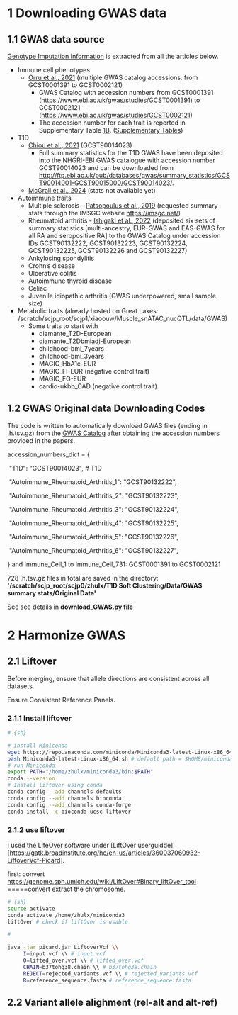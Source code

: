# 1 Downloading GWAS data

## 1.1 GWAS data source

[Genotype Imputation Information](https://docs.google.com/spreadsheets/d/1l0u3dfIYQImFPsy1rGyCjebZeVbtcU6L0zyITQKowDk/edit?gid=0#gid=0) is extracted from all the articles below.

- Immune cell phenotypes
  - [Orru et al., 2021](https://www.nature.com/articles/s41588-020-0684-4) (multiple GWAS catalog accessions: from GCST0001391 to GCST0002121)
    - GWAS Catalog with accession numbers from GCST0001391 (https://www.ebi.ac.uk/gwas/studies/GCST0001391) to GCST0002121 (https://www.ebi.ac.uk/gwas/studies/GCST0002121)
    - The accession number for each trait is reported in Supplementary Table [1B](https://www.nature.com/articles/s41588-020-0684-4#MOESM3). ([Supplementary Tables](https://static-content.springer.com/esm/art%3A10.1038%2Fs41588-020-0684-4/MediaObjects/41588_2020_684_MOESM3_ESM.xlsx))
- T1D
  - [Chiou et al., 2021](https://www.nature.com/articles/s41586-021-03552-w) (GCST90014023)
    - Full summary statistics for the T1D GWAS have been deposited into the NHGRI-EBI GWAS catalogue with accession number GCST90014023 and can be downloaded from http://ftp.ebi.ac.uk/pub/databases/gwas/summary_statistics/GCST90014001-GCST90015000/GCST90014023/. 
  - [McGrail et al., 2024](https://www.medrxiv.org/content/10.1101/2024.07.31.24311310v1) (stats not available yet) 
- Autoimmune traits
  - Multiple sclerosis - [Patsopoulus et al., 2019](https://www.science.org/doi/full/10.1126/science.aav7188) (requested summary stats through the IMSGC website https://imsgc.net/)
  - Rheumatoid arthritis - [Ishigaki et al., 2022](https://www.nature.com/articles/s41588-022-01213-w) (deposited six sets of summary statistics [multi-ancestry, EUR-GWAS and EAS-GWAS for all RA and seropositive RA] to the GWAS Catalog under accession IDs GCST90132222, GCST90132223, GCST90132224, GCST90132225, GCST90132226 and GCST90132227)
  - Ankylosing spondylitis
  - Crohn’s disease
  - Ulcerative colitis
  - Autoimmune thyroid disease
  - Celiac
  - Juvenile idiopathic arthritis (GWAS underpowered, small sample size)
- Metabolic traits (already hosted on Great Lakes: /scratch/scjp_root/scjp1/xiaoouw/Muscle_snATAC_nucQTL/data/GWAS)
  - Some traits to start with
    - diamante_T2D-European
    - diamante_T2Dbmiadj-European
    - childhood-bmi_7years
    - childhood-bmi_3years
    - MAGIC_HbA1c-EUR
    - MAGIC_FI-EUR (negative control trait)
    - MAGIC_FG-EUR
    - cardio-ukbb_CAD (negative control trait)

## 1.2 GWAS Original data Downloading Codes

The code is written to automatically download GWAS files (ending in .h.tsv.gz) from the [GWAS Catalog](https://www.ebi.ac.uk/gwas/home) after obtaining the accession numbers provided in the papers.

accession_numbers_dict = {

​    "T1D": "GCST90014023",  # T1D

​    "Autoimmune_Rheumatoid_Arthritis_1": "GCST90132222", 

​    "Autoimmune_Rheumatoid_Arthritis_2": "GCST90132223",

​    "Autoimmune_Rheumatoid_Arthritis_3": "GCST90132224",

​    "Autoimmune_Rheumatoid_Arthritis_4": "GCST90132225",

​    "Autoimmune_Rheumatoid_Arthritis_5": "GCST90132226",

​    "Autoimmune_Rheumatoid_Arthritis_6": "GCST90132227",

} and  Immune_Cell_1 to Immune_Cell_731: GCST0001391 to GCST0002121

728 .h.tsv.gz files in total are saved in the directory: **'/scratch/scjp_root/scjp0/zhulx/T1D Soft Clustering/Data/GWAS summary stats/Original Data'**

See see details in **download_GWAS.py file**

# 2 Harmonize GWAS

## 2.1  Liftover

Before merging, ensure that allele directions are consistent across all datasets.

Ensure Consistent Reference Panels.

### 2.1.1 Install liftover

```sh
# {sh}

# install Miniconda
wget https://repo.anaconda.com/miniconda/Miniconda3-latest-Linux-x86_64.sh
bash Miniconda3-latest-Linux-x86_64.sh # default path = $HOME/miniconda3
# run Miniconda
export PATH="/home/zhulx/miniconda3/bin:$PATH"
conda --version
# Install liftover using conda
conda config --add channels defaults
conda config --add channels bioconda
conda config --add channels conda-forge
conda install -c bioconda ucsc-liftover
```

### 2.1.2 use liftover

I used the LifeOver software under [LiftOver userguidde][https://gatk.broadinstitute.org/hc/en-us/articles/360037060932-LiftoverVcf-Picard]. 

first: convert https://genome.sph.umich.edu/wiki/LiftOver#Binary_liftOver_tool =====convert  extract the chromosome.

```sh
# {sh}
source activate
conda activate /home/zhulx/miniconda3
liftOver # check if liftOver is usable

# 

java -jar picard.jar LiftoverVcf \\ 
     I=input.vcf \\ # input.vcf
     O=lifted_over.vcf \\ # lifted_over.vcf
     CHAIN=b37tohg38.chain \\ # b37tohg38.chain
     REJECT=rejected_variants.vcf \\ # rejected_variants.vcf
     R=reference_sequence.fasta # reference_sequence.fasta

```



## 2.2 Variant allele alighment (rel-alt and alt-ref)

